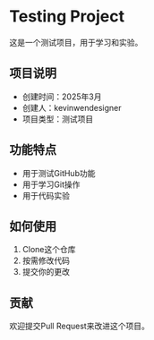 # Testing Project

这是一个测试项目，用于学习和实验。

## 项目说明
- 创建时间：2025年3月
- 创建人：kevinwendesigner
- 项目类型：测试项目

## 功能特点
- 用于测试GitHub功能
- 用于学习Git操作
- 用于代码实验

## 如何使用
1. Clone这个仓库
2. 按需修改代码
3. 提交你的更改

## 贡献
欢迎提交Pull Request来改进这个项目。
